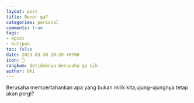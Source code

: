 ```yaml
---
layout: post
title: Bener ga?
categories: personal
comments: true
tags:
- opini
- kutipan
toc: false
date: 2023-03-30 20:39 +0700
icon: 💩
rangkum: Setidaknya berusaha ga sih
author: Uki
---
```

Berusaha mempertahankan apa yang bukan milik kita,ujung-ujungnya tetap akan pergi?
